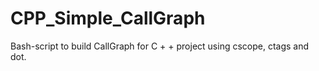 CPP_Simple_CallGraph
====================

Bash-script to build CallGraph for C + + project using cscope, ctags and dot.
